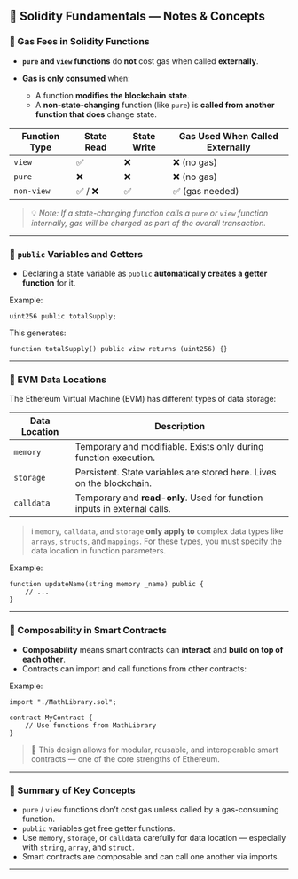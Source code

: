 

## 📘 Solidity Fundamentals — Notes & Concepts

### 🚀 Gas Fees in Solidity Functions

* **`pure` and `view` functions** do **not** cost gas when called **externally**.
* **Gas is only consumed** when:

  * A function **modifies the blockchain state**.
  * A **non-state-changing** function (like `pure`) is **called from another function that does** change state.

| Function Type | State Read | State Write | Gas Used When Called Externally |
| ------------- | ---------- | ----------- | ------------------------------- |
| `view`        | ✅          | ❌           | ❌ (no gas)                      |
| `pure`        | ❌          | ❌           | ❌ (no gas)                      |
| `non-view`    | ✅ / ❌      | ✅           | ✅ (gas needed)                  |

> 💡 *Note: If a state-changing function calls a `pure` or `view` function internally, gas will be charged as part of the overall transaction.*

---

### 🔑 `public` Variables and Getters

* Declaring a state variable as `public` **automatically creates a getter function** for it.

Example:

```solidity
uint256 public totalSupply;
```

This generates:

```solidity
function totalSupply() public view returns (uint256) {}
```

---

### 🧠 EVM Data Locations

The Ethereum Virtual Machine (EVM) has different types of data storage:

| Data Location | Description                                                              |
| ------------- | ------------------------------------------------------------------------ |
| `memory`      | Temporary and modifiable. Exists only during function execution.         |
| `storage`     | Persistent. State variables are stored here. Lives on the blockchain.    |
| `calldata`    | Temporary and **read-only**. Used for function inputs in external calls. |

> ℹ️ `memory`, `calldata`, and `storage` **only apply to** complex data types like `arrays`, `structs`, and `mappings`.
> For these types, you must specify the data location in function parameters.

Example:

```solidity
function updateName(string memory _name) public {
    // ...
}
```

---

### 🧩 Composability in Smart Contracts

* **Composability** means smart contracts can **interact** and **build on top of each other**.
* Contracts can import and call functions from other contracts:

Example:

```solidity
import "./MathLibrary.sol";

contract MyContract {
    // Use functions from MathLibrary
}
```

> 🤝 This design allows for modular, reusable, and interoperable smart contracts — one of the core strengths of Ethereum.

---

### 📂 Summary of Key Concepts

* `pure` / `view` functions don’t cost gas unless called by a gas-consuming function.
* `public` variables get free getter functions.
* Use `memory`, `storage`, or `calldata` carefully for data location — especially with `string`, `array`, and `struct`.
* Smart contracts are composable and can call one another via imports.

---



